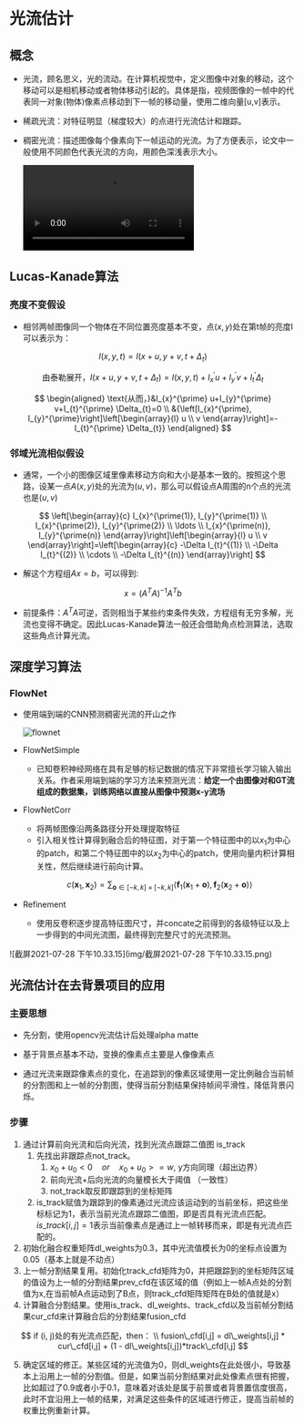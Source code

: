 # 光流估计

## 概念

- 光流，顾名思义，光的流动。在计算机视觉中，定义图像中对象的移动，这个移动可以是相机移动或者物体移动引起的。具体是指，视频图像的一帧中的代表同一对象(物体)像素点移动到下一帧的移动量，使用二维向量[u,v]表示。

- 稀疏光流：对特征明显（梯度较大）的点进行光流估计和跟踪。

- 稠密光流：描述图像每个像素向下一帧运动的光流。为了方便表示，论文中一般使用不同颜色代表光流的方向，用颜色深浅表示大小。

  ![](img/flow.gif.mp4)

## Lucas-Kanade算法

### 亮度不变假设

- 相邻两帧图像同一个物体在不同位置亮度基本不变，点$(x,y)$处在第t帧的亮度I可以表示为：

$$
I(x, y, t)=I\left(x+u, y+v, t+\Delta_{t}\right)
$$

$$
\text{由泰勒展开，} I\left(x+u, y+v, t+\Delta_{t}\right)=I(x, y, t)+I_{x}^{\prime} u+I_{y}^{\prime} v+I_{t}^{\prime} \Delta_{t}
$$

$$
\begin{aligned}
\text{从而，}&I_{x}^{\prime} u+I_{y}^{\prime} v+I_{t}^{\prime} \Delta_{t}=0 \\
&{\left[I_{x}^{\prime}, I_{y}^{\prime}\right]\left[\begin{array}{l}
u \\
v
\end{array}\right]=-I_{t}^{\prime} \Delta_{t}}
\end{aligned}
$$

### 邻域光流相似假设

- 通常，一个小的图像区域里像素移动方向和大小是基本一致的。按照这个思路，设某一点$A(x,y)$处的光流为$(u,v)$，那么可以假设点A周围的n个点的光流也是$(u,v)$

$$
\left[\begin{array}{c}
I_{x}^{\prime(1)}, I_{y}^{\prime(1)} \\
I_{x}^{\prime(2)}, I_{y}^{\prime(2)} \\
\ldots \\
I_{x}^{\prime(n)}, I_{y}^{\prime(n)}
\end{array}\right]\left[\begin{array}{l}
u \\
v
\end{array}\right]=\left[\begin{array}{c}
-\Delta I_{t}^{(1)} \\
-\Delta I_{t}^{(2)} \\
\cdots \\
-\Delta I_{t}^{(n)}
\end{array}\right]
$$

- 解这个方程组$Ax = b$，可以得到:

$$
x=\left(A^{T} A\right)^{-1} A^{T} b
$$

- 前提条件：$A^TA$可逆，否则相当于某些约束条件失效，方程组有无穷多解，光流也变得不确定。因此Lucas-Kanade算法一般还会借助角点检测算法，选取这些角点计算光流。

## 深度学习算法

### FlowNet

- 使用端到端的CNN预测稠密光流的开山之作

  

  ![flownet](/Users/cz/Documents/论文阅读/光流/img/flownet.png)

- FlowNetSimple
  - 已知卷积神经网络在具有足够的标记数据的情况下非常擅长学习输入输出关系。作者采用端到端的学习方法来预测光流：**给定一个由图像对和GT流组成的数据集，训练网络以直接从图像中预测x-y流场**

- FlowNetCorr

  - 将两帧图像沿两条路径分开处理提取特征
  - 引入相关性计算得到融合后的特征图，对于第一个特征图中的以$x_1$为中心的patch，和第二个特征图中的以$x_2$为中心的patch，使用向量内积计算相关性，然后继续进行前向计算。

  $$
  c\left(\mathbf{x}_{1}, \mathbf{x}_{2}\right)=\sum_{\mathbf{o} \in[-k, k] \times[-k, k]}\left\langle\mathbf{f}_{1}\left(\mathbf{x}_{1}+\mathbf{o}\right), \mathbf{f}_{2}\left(\mathbf{x}_{2}+\mathbf{o}\right)\right\rangle
  $$

- Refinement
  - 使用反卷积逐步提高特征图尺寸，并concate之前得到的各级特征以及上一步得到的中间光流图，最终得到完整尺寸的光流预测。

![截屏2021-07-28 下午10.33.15](img/截屏2021-07-28 下午10.33.15.png)

## 光流估计在去背景项目的应用

### 主要思想

- 先分割，使用opencv光流估计后处理alpha matte

- 基于背景点基本不动，变换的像素点主要是人像像素点

- 通过光流来跟踪像素点的变化，在追踪到的像素区域使用一定比例融合当前帧的分割图和上一帧的分割图，使得当前分割结果保持帧间平滑性，降低背景闪烁。

### 步骤

1. 通过计算前向光流和后向光流，找到光流点跟踪二值图 is_track
   1. 先找出非跟踪点not_track。
      1. $x_0 + u_0 < 0 \quad or \quad x_0 + u_0 >= w$, y方向同理（超出边界）
      2. 前向光流+后向光流的向量模长大于阈值 （一致性）
      3.  not_track取反即跟踪到的坐标矩阵
   2. is_track赋值为跟踪到的像素通过光流应该运动到的当前坐标，把这些坐标标记为1，表示当前光流点跟踪二值图，即是否具有光流点匹配。$is\_track[i,j] = 1$表示当前像素点是通过上一帧转移而来，即是有光流点匹配的。
2. 初始化融合权重矩阵dl_weights为0.3，其中光流值模长为0的坐标点设置为0.05（基本上就是不动点）
3. 上一帧分割结果复用。初始化track_cfd矩阵为0，并把跟踪到的坐标矩阵区域的值设为上一帧的分割结果prev_cfd在该区域的值（例如上一帧A点处的分割值为x,在当前帧A点运动到了B点，则track_cfd矩阵矩阵在B处的值就是x）
4. 计算融合分割结果。使用is_track、dl_weights、track_cfd以及当前帧分割结果cur_cfd来计算融合后的分割结果fusion_cfd

$$
if (i, j)处的有光流点匹配，then： \\
fusion\_cfd[i,j] = dl\_weights[i,j] * cur\_cfd[i,j] + (1 - dl\_weights[i,j])*track\_cfd[i,j]
$$



5. 确定区域的修正。某些区域的光流值为0，则dl_weights在此处很小，导致基本上沿用上一帧的分割值。但是，如果当前分割结果对此处像素点很有把握，比如超过了0.9或者小于0.1，意味着对该处是属于前景或者背景置信度很高，此时不宜沿用上一帧的结果，对满足这些条件的区域进行修正，提高当前帧的权重比例重新计算。

